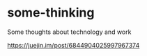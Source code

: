 # some-thinking
 Some thoughts about technology and work


https://juejin.im/post/6844904025997967374
